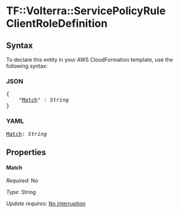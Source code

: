# TF::Volterra::ServicePolicyRule ClientRoleDefinition

## Syntax

To declare this entity in your AWS CloudFormation template, use the following syntax:

### JSON

<pre>
{
    "<a href="#match" title="Match">Match</a>" : <i>String</i>
}
</pre>

### YAML

<pre>
<a href="#match" title="Match">Match</a>: <i>String</i>
</pre>

## Properties

#### Match

_Required_: No

_Type_: String

_Update requires_: [No interruption](https://docs.aws.amazon.com/AWSCloudFormation/latest/UserGuide/using-cfn-updating-stacks-update-behaviors.html#update-no-interrupt)

